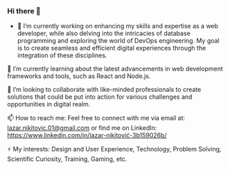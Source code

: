 ### Hi there 👋

- 🔭 I’m currently working on enhancing my skills and expertise as a web developer, while also delving into the intricacies of database programming and exploring the world of DevOps engineering. My goal is to create seamless and efficient digital experiences through the integration of these disciplines.

🌱 I’m currently learning about the latest advancements in web development frameworks and tools, such as React and Node.js.

👯 I’m looking to collaborate with like-minded professionals to create solutions that could be put into action for various challenges and opportunities in digital realm.

📫 How to reach me: Feel free to connect with me via email at: lazar.nikitovic.01@gmail.com or find me on LinkedIn: https://www.linkedin.com/in/lazar-nikitović-3b159026b/

⚡ My interests: Design and User Experience, Technology, Problem Solving, Scientific Curiosity, Training, Gaming, etc.
